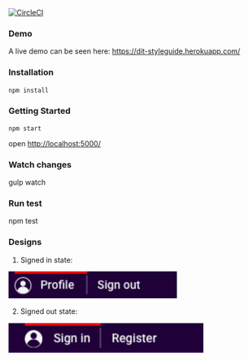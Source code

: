 [![CircleCI](https://circleci.com/gh/uktrade/dit-pattern-library/tree/master.svg?style=svg)](https://circleci.com/gh/uktrade/dit-pattern-library/tree/master)

### Demo
A live demo can be seen here: https://dit-styleguide.herokuapp.com/

### Installation

    npm install

### Getting Started

    npm start


open <http://localhost:5000/>

### Watch changes

   gulp watch

### Run test

   npm test


### Designs

1. Signed in state:

![](docs/images/signed-in-state.png)


2. Signed out state:

![](docs/images/signed-out-state.png)
